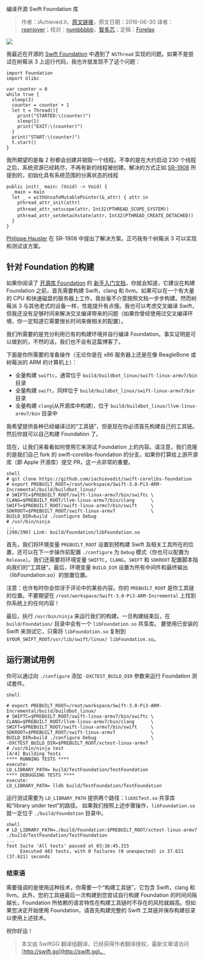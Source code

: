 编译开源 Swift Foundation 库

> 作者：iAchieved.it，[原文链接](http://dev.iachieved.it/iachievedit/compiling-open-source-swift-foundation/)，原文日期：2016-06-30
> 译者：[rsenjoyer](https://github.com/rsenjoyer)；校对：[numbbbbb](http://numbbbbb.com/)，[智多芯](http://hulizhen.me)；定稿：[Forelax](http://forelax.space)
  











![](http://swift.gg/img/articles/compiling-open-source-swift-foundation/006tNbRwgy1fuksdkfewij306o06omx6.jpg1540189674.5814507)

我最近在开源的 [Swift Foundation](https://github.com/apple/swift-corelibs-foundation) 中遇到了 `NSThread` 实现的问题。如果不是尝试在树莓派 3 上运行代码，我也许就发现不了这个问题：

    
    import Foundation
    import Glibc
     
    var counter = 0
    while true {
      sleep(2)
      counter = counter + 1
      let t = Thread(){
        print("STARTED:\(counter)")
        sleep(1)
        print("EXIT:\(counter)")
      }
      print("START:\(counter)")
      t.start()
    }
我所期望的是每 2 秒都会创建并销毁一个线程。不幸的是在大约启动 230 个线程之后，系统资源已经耗尽，不再有新的线程被创建。解决的方式正如 [SR-1908](https://bugs.swift.org/browse/SR-1908) 所提到的，初始化具有系统范围的分离状态的线程




    
    public init(_ main: (Void) -> Void) {
      _main = main
      let _ = withUnsafeMutablePointer(&_attr) { attr in
        pthread_attr_init(attr)
        pthread_attr_setscope(attr，Int32(PTHREAD_SCOPE_SYSTEM))
        pthread_attr_setdetachstate(attr，Int32(PTHREAD_CREATE_DETACHED))
      }
    }
[Philippe Hausler](https://github.com/phausler) 在 SR-1908 中提出了解决方案。正巧我有个树莓派 3 可以实现和测试该方案。

## 针对 Foundation 的构建

如果你阅读了 [开源库 Foundation](https://github.com/apple/swift-corelibs-foundation) 的 [新手入门文档](https://github.com/apple/swift-corelibs-foundation/blob/master/Docs/GettingStarted.md)，你就会知道，它建议在构建 Foundation 之前，首先需要构建 Swift，clang 和 llvm。如果可以在一个有大量的 CPU 和快速磁盘的服务器上工作，我丝毫不介意按照文档一步步构建。然而树莓派 3 与其他老式的设备一样，性能提升有点慢。我也可以考虑交叉编译 Swift，但我还没有足够时间来解决交叉编译带来的问题（如果你曾经使用过交叉编译环境，你一定知道它需要很长时间来做相关的配置）。

我们所需要的是充分利用已有的构建环境并自行编译 Foundation。事实证明是可以做到的，不然的话，我们也不会有这篇博客了。

下面是你所需要的准备操作（无论你是在 x86 服务器上还是在像 BeagleBone 或树莓派的 ARM 的计算机上）：

+ 全量构建 `swiftc`，通常位于 `build/buildbot_linux/swift-linux-armv7/bin` 目录
+ 全量构建 `swift`，同样位于 `build/buildbot_linux/swift-linux-armv7/bin` 目录
+ 全量构建 `clang`(从开源库中构建)，位于 `build/buildbot_linux/llvm-linux-armv7/bin` 目录中

我希望提供各种已经编译过的“工具链”，但是现在你必须首先构建自己的工具链。然后你就可以自己构建 Foundation 了。

现在，让我们来看看如何使用它来测试 Foundation 上的内容。请注意，我们克隆的是我们自己 fork 的 swift-corelibs-foundation 的分支。如果你打算给上游开源库（即 Apple 开源库）提交 PR，这一点非常的重要。

    shell
    # git clone https://github.com/iachievedit/swift-corelibs-foundation
    # export PREBUILT_ROOT=/root/workspace/Swift-3.0-Pi3-ARM-Incremental/build/buildbot_linux/
    # SWIFTC=$PREBUILT_ROOT/swift-linux-armv7/bin/swiftc \
    CLANG=$PREBUILT_ROOT/llvm-linux-armv7/bin/clang      \
    SWIFT=$PREBUILT_ROOT/swift-linux-armv7/bin/swift     \
    SDKROOT=$PREBUILT_ROOT/swift-linux-armv7             \
    BUILD_DIR=build ./configure Debug
    # /usr/bin/ninja
    ...
    [290/290] Link: build/Foundation/libFoundation.so

首先，我们将环境变量 `PREBUILT_ROOT` 设置到预构建 Swift 及相关工具所在的位置，还可以在下一步操作前配置 `./configure` 为 `Debug` 模式（你也可以配置为 `Release`）。我们还需要将环境变量 `SWIFTC`，`CLANG`，`SWIFT` 和 `SDKROOT` 配置脚本指向我们的“工具链”。最后，环境变量 `BUILD_DIR` 设置为所有中间件和最终输出（libFoundation.so）的放置位置。

注意：也许有时你会惊讶于评论中的某些内容。你的 `PREBUILT_ROOT` 是你工具链的位置。不要期望在 `/root/workspace/Swift-3.0-Pi3-ARM-Incremental` 上找到你系统上的任何内容！

最后，执行 `/usr/bin/ninja` 来运行我们的构建。一旦构建结束后，在 `build/Foundation/` 目录中会有一个 `libFoundation.so` 共享库。
要使用已安装的 Swift 来测试它，只需将 `libFoundation.so` 复制到 `$YOUR_SWIFT_ROOT/usr/lib/swift/linux/ libFoundation.so`。

## 运行测试用例

你可以通过向 `./configure` 添加 `-DXCTEST_BUILD_DIR` 参数来运行 Foundation 测试套件。

    shell
    
    # export PREBUILT_ROOT=/root/workspace/Swift-3.0-Pi3-ARM-Incremental/build/buildbot_linux/
    # SWIFTC=$PREBUILT_ROOT/swift-linux-armv7/bin/swiftc \
    CLANG=$PREBUILT_ROOT/llvm-linux-armv7/bin/clang      \
    SWIFT=$PREBUILT_ROOT/swift-linux-armv7/bin/swift     \
    SDKROOT=$PREBUILT_ROOT/swift-linux-armv7             \
    BUILD_DIR=build ./configure Debug                    \
    -DXCTEST_BUILD_DIR=$PREBUILT_ROOT/xctest-linux-armv7
    # /usr/bin/ninja test
    [4/4] Building Tests
    **** RUNNING TESTS ****
    execute:
    LD_LIBRARY_PATH= build/TestFoundation/TestFoundation
    **** DEBUGGING TESTS ****
    execute:
    LD_LIBRARY_PATH= lldb build/TestFoundation/TestFoundation

运行测试需要为 `LD_LIBRARY_PATH` 提供两个路径：`libXCTest.so` 共享库和“library under test”的路径。
如果我们按照上述步骤操作，`libFoundation.so` 就一定位于 `./build/Foundation` 目录中。

    shell
    # LD_LIBRARY_PATH=./build/Foundation:$PREBUILT_ROOT/xctest-linux-armv7 ./build/TestFoundation/TestFoundation
    ...
    Test Suite 'All tests' passed at 03:16:45.315
         Executed 483 tests, with 0 failures (0 unexpected) in 37.621 (37.621) seconds

### 结束语

需要强调的是使用这种技术，你需要一个“构建工具链”，它包含 Swift，clang 和 llvm。此外，您的工具链最后一次构建到您尝试自行构建 Foundation 的时间间隔越长，Foundation 所依赖的语言特性在构建工具链时不存在的风险就越高。但如果您决定开始使用 Foundation，请首先构建完整的 Swift 工具链并保存构建目录以使用上述技术。

祝你好运！


> 本文由 SwiftGG 翻译组翻译，已经获得作者翻译授权，最新文章请访问 [http://swift.gg](http://swift.gg)。
